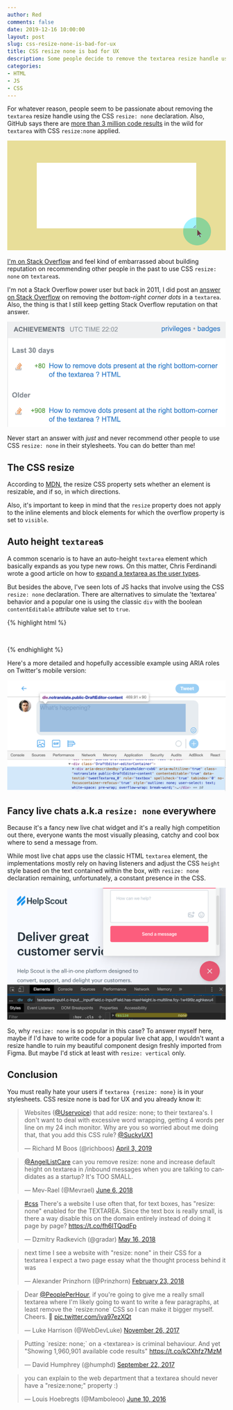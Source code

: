 ```yaml
---
author: Red
comments: false
date: 2019-12-16 10:00:00
layout: post
slug: css-resize-none-is-bad-for-ux
title: CSS resize none is bad for UX
description: Some people decide to remove the textarea resize handle using the CSS resize none declaration and that is a bad thing for UX.
categories:
- HTML
- JS
- CSS
---
```


For whatever reason, people seem to be passionate about removing the `textarea` resize handle using the CSS `resize: none` declaration. Also, GitHub says there are [more than 3 million code results](https://github.com/search?q=%22resize%3Anone%22+textarea&type=Code) in the wild for `textarea` with CSS `resize:none` applied.

![The CSS resize none on textarea is bad for UX](/dist/uploads/2019/12/css-resize-none-textarea-bad-ux.png)

<!-- more -->

[I'm on Stack Overflow](https://stackoverflow.com/users/596644/red) and feel kind of embarrassed about building reputation on recommending other people in the past to use CSS `resize: none` on `textarea`s.

I'm not a Stack Overflow power user but back in 2011, I did post an [answer on Stack Overflow](https://stackoverflow.com/questions/6340545/how-to-remove-dots-present-at-the-right-bottom-corner-of-the-textarea-html/6340594#6340594) on removing the *bottom-right corner dots* in a `textarea`. Also, the thing is that I still keep getting Stack Overflow reputation on that answer.

![Stack Overflow reputation on CSS resize none](/dist/uploads/2019/12/stackoverflow-reputation-css-resize-none.png)

Never start an answer with *just* and never recommend other people to use CSS `resize: none` in their stylesheets. You can do better than me!

## The CSS resize

According to [MDN](https://developer.mozilla.org/en-US/docs/Web/CSS/resize), the resize CSS property sets whether an element is resizable, and if so, in which directions.

Also, it's important to keep in mind that the `resize` property does not apply to the inline elements and block elements for which the overflow property is set to `visible`.

## Auto height `textarea`s

A common scenario is to have an auto-height `textarea` element which basically expands as you type new rows. On this matter, Chris Ferdinandi wrote a good article on how to [expand a textarea as the user types](https://gomakethings.com/automatically-expand-a-textarea-as-the-user-types-using-vanilla-javascript/).

But besides the above, I've seen lots of JS hacks that involve using the CSS `resize: none` declaration. There are alternatives to simulate the 'textarea' behavior and a popular one is using the classic `div` with the boolean `contentEditable` attribute value set to `true`.

{% highlight html %}
  <div contentEditable="true"></div>
{% endhighlight %}

Here's a more detailed and hopefully accessible example using ARIA roles on Twitter's mobile version:

![DevTools ARIA roles on mobile Twitter](/dist/uploads/2019/12/mobile-twitter-aria-roles.png)

## Fancy live chats a.k.a `resize: none` everywhere

Because it's a fancy new live chat widget and it's a really high competition out there, everyone wants the most visually pleasing, catchy and cool box where to send a message from.

While most live chat apps use the classic HTML `textarea` element, the implementations mostly rely on having listeners and adjust the CSS `height` style based on the text contained within the box, with `resize: none` declaration remaining, unfortunately, a constant presence in the CSS.

![Help Scout uses CSS resize none for the chat widget textarea](/dist/uploads/2019/12/helpscout-textarea-resize-none.png)

So, why `resize: none` is so popular in this case? To answer myself here, maybe if I'd have to write code for a popular live chat app, I wouldn't want a resize handle to ruin my beautiful component design freshly imported from Figma. But maybe I'd stick at least with `resize: vertical` only.

## Conclusion

You must really hate your users if `textarea {resize: none}` is in your stylesheets. CSS resize none is bad for UX and you already know it:

<blockquote class="twitter-tweet"><p lang="en" dir="ltr">Websites (<a href="https://twitter.com/UserVoice?ref_src=twsrc%5Etfw">@Uservoice</a>) that add resize: none; to their textarea&#39;s. I don&#39;t want to deal with excessive word wrapping, getting 4 words per line on my 24 inch monitor. Why are you so worried about me doing that, that you add this CSS rule? <a href="https://twitter.com/SuckyUX1?ref_src=twsrc%5Etfw">@SuckyUX1</a></p>&mdash; Richard M Boos (@richboos) <a href="https://twitter.com/richboos/status/1113487847150039041?ref_src=twsrc%5Etfw">April 3, 2019</a></blockquote>

<blockquote class="twitter-tweet"><p lang="en" dir="ltr"><a href="https://twitter.com/AngelListCare?ref_src=twsrc%5Etfw">@AngelListCare</a> can you remove resize: none and increase default height on textarea in /inbound messages when you are talking to candidates as a startup? It&#39;s TOO SMALL.</p>&mdash; Mev-Rael (@Mevrael) <a href="https://twitter.com/Mevrael/status/1004284049320546304?ref_src=twsrc%5Etfw">June 6, 2018</a></blockquote>

<blockquote class="twitter-tweet"><p lang="en" dir="ltr"><a href="https://twitter.com/hashtag/css?src=hash&amp;ref_src=twsrc%5Etfw">#css</a> There&#39;s a website I use often that, for text boxes, has &quot;resize: none&quot; enabled for the TEXTAREA. Since the text box is really small, is there a way disable this on the domain entirely instead of doing it page by page? <a href="https://t.co/fh6ITQqdFp">https://t.co/fh6ITQqdFp</a></p>&mdash; Dzmitry Radkevich (@gradar) <a href="https://twitter.com/gradar/status/996791993794691073?ref_src=twsrc%5Etfw">May 16, 2018</a></blockquote>

<blockquote class="twitter-tweet"><p lang="en" dir="ltr">next time I see a website with &quot;resize: none&quot; in their CSS for a textarea I expect a two page essay what the thought process behind it was</p>&mdash; Alexander Prinzhorn (@Prinzhorn) <a href="https://twitter.com/Prinzhorn/status/966954666721505280?ref_src=twsrc%5Etfw">February 23, 2018</a></blockquote>

<blockquote class="twitter-tweet"><p lang="en" dir="ltr">Dear <a href="https://twitter.com/PeoplePerHour?ref_src=twsrc%5Etfw">@PeoplePerHour</a>, if you&#39;re going to give me a really small textarea where I&#39;m likely going to want to write a few paragraphs, at least remove the `resize:none` CSS so I can make it bigger myself. Cheers. 🤔 <a href="https://t.co/iva97ezXQt">pic.twitter.com/iva97ezXQt</a></p>&mdash; Luke Harrison (@WebDevLuke) <a href="https://twitter.com/WebDevLuke/status/934917818881052672?ref_src=twsrc%5Etfw">November 26, 2017</a></blockquote>

<blockquote class="twitter-tweet"><p lang="en" dir="ltr">Putting `resize: none;` on a &lt;textarea&gt; is criminal behaviour. And yet &quot;Showing 1,960,901 available code results&quot; <a href="https://t.co/kCXhfz7MzM">https://t.co/kCXhfz7MzM</a></p>&mdash; David Humphrey (@humphd) <a href="https://twitter.com/humphd/status/911287694550028288?ref_src=twsrc%5Etfw">September 22, 2017</a></blockquote>

<blockquote class="twitter-tweet"><p lang="en" dir="ltr">you can explain to the web department that a textarea should never have a &quot;resize:none;&quot; property :)</p>&mdash; Louis Hoebregts (@Mamboleoo) <a href="https://twitter.com/Mamboleoo/status/741231266692014080?ref_src=twsrc%5Etfw">June 10, 2016</a></blockquote>

<script async src="https://platform.twitter.com/widgets.js" charset="utf-8"></script>